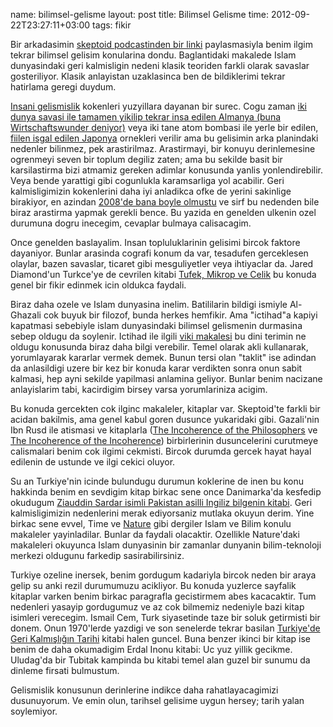 name: bilimsel-gelisme
layout: post
title: Bilimsel Gelisme
time: 2012-09-22T23:27:11+03:00
tags: fikir

<p>Bir arkadasimin <a href="http://skeptoid.com/episodes/4316">skeptoid podcastinden bir linki</a> paylasmasiyla benim ilgim tekrar bilimsel gelisim konularina dondu. 
Baglantidaki makalede Islam dunyasindaki geri kalmisligin nedeni klasik teoriden farkli olarak savaslar gosteriliyor. Klasik anlayistan uzaklasinca ben de bildiklerimi tekrar hatirlama geregi duydum.</p>

<p><a href="http://www.mahfiegilmez.com/2012/09/buyume-baska-sey-gelisme-baska.html">Insani gelismislik</a> kokenleri yuzyillara dayanan bir surec. Cogu zaman <a href="http://en.wikipedia.org/wiki/Wirtschaftswunder">iki dunya savasi ile tamamen yikilip tekrar insa edilen Almanya (buna  Wirtschaftswunder deniyor)</a> veya iki tane atom bombasi ile yerle bir edilen, <a href="http://en.wikipedia.org/wiki/Occupation_of_Japan">fiilen isgal edilen Japonya</a> ornekleri verilir ama bu gelisimin arka planindaki nedenler bilinmez, pek arastirilmaz. Arastirmayi, bir konuyu derinlemesine ogrenmeyi seven bir toplum degiliz zaten; ama bu sekilde basit bir karsilastirma bizi atmamiz gereken adimlar konusunda yanlis yonlendirebilir. Veya bende yarattigi gibi cogunlukla karamsarliga yol acabilir. Geri kalmisligimizin kokenlerini daha iyi anladikca ofke de yerini sakinlige birakiyor, en azindan <a href="http://blog.tayfunsen.com/2008/01/ksa-ksa-ksa.html">2008'de bana boyle olmustu</a> ve sirf bu nedenden bile biraz arastirma yapmak gerekli bence. Bu yazida en genelden ulkenin ozel durumuna dogru inecegim, cevaplar bulmaya calisacagim.</p>

<p>Once genelden baslayalim. Insan topluluklarinin gelisimi bircok faktore dayaniyor. Bunlar arasinda cografi konum da var, tesadufen gerceklesen olaylar, bazen savaslar, ticaret gibi mesguliyetler veya ihtiyaclar da. Jared Diamond'un Turkce'ye de cevrilen kitabi <a href="http://www.idefix.com/Kitap/tanim.asp?sid=BJ5JHBPLAM2MHMG313KN&searchstring=jared%20diamond">Tufek, Mikrop ve Celik</a> bu konuda genel bir fikir edinmek icin oldukca faydali.</p>

<p>Biraz daha ozele ve Islam dunyasina inelim. Batililarin bildigi ismiyle Al-Ghazali cok buyuk bir filozof, bunda herkes hemfikir. Ama "ictihad"a kapiyi kapatmasi sebebiyle islam dunyasindaki bilimsel gelismenin durmasina sebep oldugu da soylenir. Ictihad ile ilgili <a href="http://en.wikipedia.org/wiki/Ijtihad">viki makalesi</a> bu dini terimin ne oldugu konusunda biraz daha bilgi verebilir. Temel olarak akli kullanarak, yorumlayarak kararlar vermek demek. Bunun tersi olan "taklit" ise adindan da anlasildigi uzere bir kez bir konuda karar verdikten sonra onun sabit kalmasi, hep ayni sekilde yapilmasi anlamina geliyor. Bunlar benim nacizane anlayislarim tabi, kacirdigim birsey varsa yorumlariniza acigim.</p>

<p>Bu konuda gercekten cok ilginc makaleler, kitaplar var. Skeptoid'te farkli bir acidan bakilmis, ama genel kabul goren dusunce yukaridaki gibi. Gazali'nin Ibn Rusd ile atismasi ve kitaplarla (<a href="http://en.wikipedia.org/wiki/The_Incoherence_of_the_Philosophers">The Incoherence of the Philosophers</a> ve <a href="http://en.wikipedia.org/wiki/The_Incoherence_of_the_Incoherence">The Incoherence of the Incoherence</a>) birbirlerinin dusuncelerini curutmeye calismalari benim cok ilgimi cekmisti. Bircok durumda gercek hayat hayal edilenin de ustunde ve ilgi cekici oluyor.</p>

<p>Su an Turkiye'nin icinde bulundugu durumun koklerine de inen bu konu hakkinda benim en sevdigim kitap birkac sene once Danimarka'da kesfedip okudugum <a href="http://www.amazon.com/Desperately-Seeking-Paradise-Journeys-Sceptical/dp/186207755X/ref=sr_1_1?ie=UTF8&qid=1348344715&sr=8-1&keywords=journeys+of+a+sceptical+muslim">Ziauddin Sardar isimli Pakistan asilli Ingiliz bilgenin kitabi</a>. Geri kalmisligimizin nedenlerini merak ediyorsaniz mutlaka okuyun derim. Yine birkac sene evvel, Time ve <a href="http://www.nature.com/news/specials/islamandscience/index.html#feature">Nature</a> gibi dergiler Islam ve Bilim konulu makaleler yayinladilar. Bunlar da faydali olacaktir. Ozellikle Nature'daki makaleleri okuyunca Islam dunyasinin bir zamanlar dunyanin bilim-teknoloji merkezi oldugunu farkedip sasirabilirsiniz.</p>

<p>Turkiye ozeline inersek, benim gordugum kadariyla bircok neden bir araya gelip su anki rezil durumumuzu acikliyor. Bu konuda yuzlerce sayfalik kitaplar varken benim birkac paragrafla gecistirmem abes kacacaktir. Tum nedenleri yasayip gordugumuz ve az cok bilmemiz nedeniyle bazi kitap isimleri verecegim. Ismail Cem, Turk siyasetinde taze bir soluk getirmisti bir donem. Onun 1970'lerde yazdigi ve son senelerde tekrar basilan <a href="http://www.kitapyurdu.com/kitap/default.asp?id=438731">Turkiye'de Geri Kalmışlığın Tarihi</a> kitabi halen guncel. Buna benzer ikinci bir kitap ise benim de daha okumadigim Erdal Inonu kitabi: <a hef="http://www.kitapyurdu.com/kitap/default.asp?id=66601&sa=119398311">Uc yuz yillik gecikme</a>. Uludag'da bir Tubitak kampinda bu kitabi temel alan guzel bir sunumu da dinleme firsati bulmustum.</p>

<p>Gelismislik konusunun derinlerine indikce daha rahatlayacagimizi dusunuyorum. Ve emin olun, tarihsel gelisime uygun hersey; tarih yalan soylemiyor.</p>
